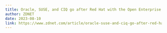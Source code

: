 ```yaml
---
title: Oracle, SUSE, and CIQ go after Red Hat with the Open Enterprise Linux Association
author: ZDNET
date: 2023-08-10
link: https://www.zdnet.com/article/oracle-suse-and-ciq-go-after-red-hat-with-the-open-enterprise-linux-association/
---
```


